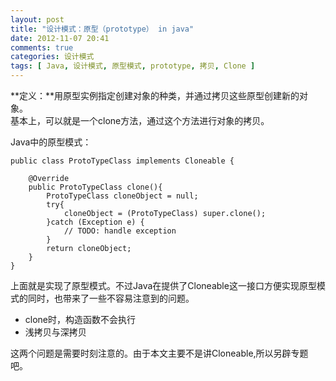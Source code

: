 ```yaml
---
layout: post
title: "设计模式：原型（prototype） in java"
date: 2012-11-07 20:41
comments: true
categories: 设计模式
tags: [ Java, 设计模式, 原型模式, prototype, 拷贝, Clone ]
---
```

**定义：**用原型实例指定创建对象的种类，并通过拷贝这些原型创建新的对象。  
基本上，可以就是一个clone方法，通过这个方法进行对象的拷贝。 

Java中的原型模式：

	public class ProtoTypeClass implements Cloneable {

		@Override
		public ProtoTypeClass clone(){
			ProtoTypeClass cloneObject = null;
			try{
				cloneObject = (ProtoTypeClass) super.clone();
			}catch (Exception e) {
				// TODO: handle exception
			}
			return cloneObject;
		}
	}
上面就是实现了原型模式。不过Java在提供了Cloneable这一接口方便实现原型模式的同时，也带来了一些不容易注意到的问题。

* clone时，构造函数不会执行
* 浅拷贝与深拷贝

这两个问题是需要时刻注意的。由于本文主要不是讲Cloneable,所以另辟专题吧。